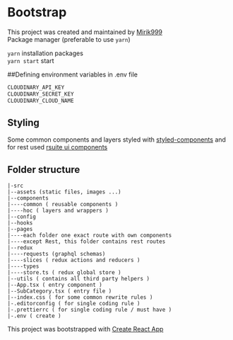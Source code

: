 # Bootstrap
This project was created and maintained by [Mirik999](https://github.com/mirik999)  
Package manager (preferable to use ```yarn```)

```yarn``` installation packages  
```yarn start``` start

##Defining environment variables in .env file
```bash
CLOUDINARY_API_KEY
CLOUDINARY_SECRET_KEY
CLOUDINARY_CLOUD_NAME
```

## Styling
Some common components and layers styled with
[styled-components](https://styled-components.com/) and for rest used
[rsuite ui components](https://rsuitejs.com/)

## Folder structure
```angular2html
|-src  
|--assets (static files, images ...)  
|--components  
|----common ( reusable components )  
|----hoc ( layers and wrappers )  
|--config  
|--hooks  
|--pages  
|----each folder one exact route with own components 
|----except Rest, this folder contains rest routes  
|--redux  
|----requests (graphql schemas)  
|----slices ( redux actions and reducers )  
|----types
|----store.ts ( redux global store )  
|--utils ( contains all third party helpers )
|--App.tsx ( entry component )
|--SubCategory.tsx ( entry file )
|--index.css ( for some common rewrite rules )
|-.editorconfig ( for single coding rule )
|-.prettierrc ( for single coding rule / must have )
|-.env ( create )
```

This project was bootstrapped with [Create React App](https://github.com/facebook/create-react-app)
